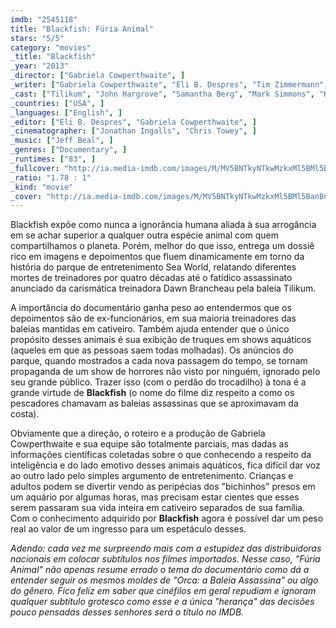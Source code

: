 ```yaml
---
imdb: "2545118"
title: "Blackfish: Fúria Animal"
stars: "5/5"
category: "movies"
_title: "Blackfish"
_year: "2013"
_director: ["Gabriela Cowperthwaite", ]
_writer: ["Gabriela Cowperthwaite", "Eli B. Despres", "Tim Zimmermann", ]
_cast: ["Tilikum", "John Hargrove", "Samantha Berg", "Mark Simmons", "Kim Ashdown", "Dean Gomersall", "James Earl Jones", "Shamu", "Carol Ray", ]
_countries: ["USA", ]
_languages: ["English", ]
_editor: ["Eli B. Despres", "Gabriela Cowperthwaite", ]
_cinematographer: ["Jonathan Ingalls", "Chris Towey", ]
_music: ["Jeff Beal", ]
_genres: ["Documentary", ]
_runtimes: ["83", ]
_fullcover: "http://ia.media-imdb.com/images/M/MV5BNTkyNTkwMzkxMl5BMl5BanBnXkFtZTcwMzAwOTE2OQ@@.jpg"
_ratio: "1.78 : 1"
_kind: "movie"
_cover: "http://ia.media-imdb.com/images/M/MV5BNTkyNTkwMzkxMl5BMl5BanBnXkFtZTcwMzAwOTE2OQ@@._V1._SX94_SY140_.jpg"
---
```


Blackfish expõe como nunca a ignorância humana aliada à sua arrogância em se achar superior a qualquer outra espécie animal com quem compartilhamos o planeta. Porém, melhor do que isso, entrega um dossiê rico em imagens e depoimentos que fluem dinamicamente em torno da história do parque de entretenimento Sea World, relatando diferentes mortes de treinadores por quatro décadas até o fatídico assassinato anunciado da carismática treinadora Dawn Brancheau pela baleia Tilikum.

A importância do documentário ganha peso ao entendermos que os depoimentos são de ex-funcionários, em sua maioria treinadores das baleias mantidas em cativeiro. Também ajuda entender que o único propósito desses animais é sua exibição de truques em shows aquáticos (aqueles em que as pessoas saem todas molhadas). Os anúncios do parque, quando mostrados a cada nova passagem do tempo, se tornam propaganda de um show de horrores não visto por ninguém, ignorado pelo seu grande público. Trazer isso (com o perdão do trocadilho) à tona é a grande virtude de __Blackfish__ (o nome do filme diz respeito a como os pescadores chamavam as baleias assassinas que se aproximavam da costa).

Obviamente que a direção, o roteiro e a produção de Gabriela Cowperthwaite e sua equipe são totalmente parciais, mas dadas as informações científicas coletadas sobre o que conhecendo a respeito da inteligência e do lado emotivo desses animais aquáticos, fica difícil dar voz ao outro lado pelo simples argumento de entretenimento. Crianças e adultos podem se divertir vendo as peripécias dos "bichinhos" presos em um aquário por algumas horas, mas precisam estar cientes que esses serem passaram sua vida inteira em cativeiro separados de sua família. Com o conhecimento adquirido por __Blackfish__ agora é possível dar um peso real ao valor de um ingresso para um espetáculo desses.

_Adendo: cada vez me surpreendo mais com a estupidez das distribuidoras nacionais em colocar subtítulos nos filmes importados. Nesse caso, "Fúria Animal" não apenas resume errado o tema do documentário como dá a entender seguir os mesmos moldes de "Orca: a Baleia Assassina" ou algo do gênero. Fico feliz em saber que cinéfilos em geral repudiam e ignoram qualquer subtítulo grotesco como esse e a única "herança" das decisões pouco pensadas desses senhores será o título no IMDB._
